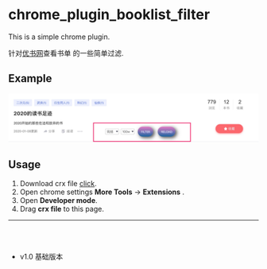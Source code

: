# chrome\_plugin\_booklist\_filter
This is a simple chrome plugin.

针对[优书网](https://www.yousuu.com/)查看书单 的一些简单过滤.

## Example
![test](images/show.jpg)

## Usage

1. Download crx file [click](https://github.com/Aderlx/chrome_plugin_booklist_filter/releases/download/V1.0/chrome_plugin_booklist_filter.crx).
2. Open chrome settings  **More Tools** ->  **Extensions** .
3. Open **Developer mode**.
4. Drag **crx file** to this page.



___
<br>
<br>

- v1.0 基础版本

